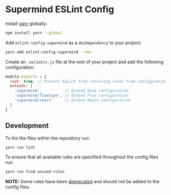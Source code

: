 # Supermind ESLint Config

Install [yarn](https://yarnpkg.com/) globally:

```bash
npm install yarn --global
```

Add `eslint-config-supermind` as a `devDependency` to your project:

```bash
yarn add eslint-config-supermind --dev
```

Create an `.eslintrc.js` file at the root of your project and add the following configuration:

```js
module.exports = {
  root: true, // Prevent ESLint from resolving rules from configuration above this file
  extends: [
    'supermind',          // Extend base configuration
    'supermind/flowtype', // Extend Flow configuration
    'supermind/react'     // Extend React configuration
  ]
}
```

## Development

To lint the files within the repository run:

```bash
yarn run lint
```

To ensure that all available rules are specified throughout the config files run:

```bash
yarn run find-unused-rules
```

**NOTE:** Some rules have been [deprecated](deprecated.js) and should not be added to the config files.
